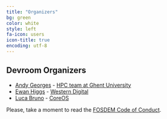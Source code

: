 ```yaml
---
title: "Organizers"
bg: green
color: white
style: left
fa-icon: users
icon-title: true
encoding: utf-8
---
```


## Devroom Organizers

* [Andy Georges](https://github.com/iktovian) - [HPC team at Ghent University](https://www.vscentrum.be/)
* [Ewan Higgs](https://github.com/ehiggs) - [Western Digital](http://www.wdc.com)
* [Luca Bruno](https://github.com/lucab) - [CoreOS](http://coreos.com/)

Please, take a moment to read the [FOSDEM Code of Conduct](https://fosdem.org/2019/practical/conduct/).
